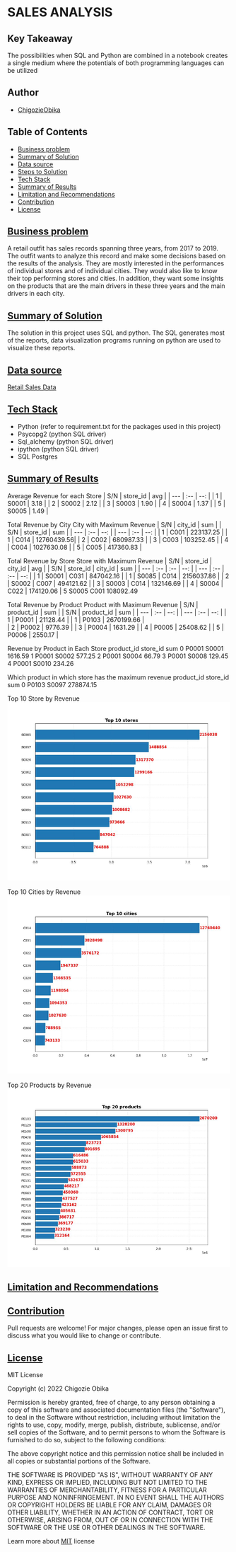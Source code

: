 # SALES ANALYSIS


## Key Takeaway
The possibilities when SQL and Python are combined in a notebook creates a single medium where the potentials of both programming languages can be utilized

## Author
- [ChigozieObika](https://www.github.com/ChigozieObika)

## Table of Contents

  - [Business problem](#business-problem)
  - [Summary of Solution](#summary-of-solution)
  - [Data source](#data-source)
  - [Steps to Solution](#steps-to-solution)
  - [Tech Stack](#tech-stack)
  - [Summary of Results](#summary-of-results)
  - [Limitation and Recommendations](#limitation-and-recommendations)
  - [Contribution](#contribution)
  - [License](#license)

 ## [Business problem](#business-problem)
A retail outfit has sales records spanning three years, from 2017 to 2019. The outfit wants to analyze this record and make some decisions based on the results of the analysis. They are mostly interested in the performances of individual stores and of individual cities. They would also like to know their top performing stores and cities. In addition, they want some insights on the products that are the main drivers in these three years and the main drivers in each city.

## [Summary of Solution](#summary-of-solution)
The solution in this project uses SQL and python. The SQL generates most of the reports, data visualization programs running on python are used to visualize these reports.

## [Data source](#data-source)
[Retail Sales Data](https://www.kaggle.com/datasets/berkayalan/retail-sales-data)

## [Tech Stack](#tech-stack)
- Python (refer to requirement.txt for the packages used in this project)
- Psycopg2 (python SQL driver)
- Sql_alchemy (python SQL driver)
- ipython (python SQL driver)
- SQL Postgres

## [Summary of Results](#summary-of-results)

Average Revenue for each Store
| S/N | store_id | avg |
| --- | :--      | --: |
| 1 | S0001 | 3.18 |
| 2 | S0002 | 2.12 |
| 3 | S0003 | 1.90 |
| 4 | S0004 | 1.37 |
| 5 | S0005 | 1.49 |


Total Revenue by City                 City with Maximum Revenue
| S/N | city_id | sum |               | S/N | store_id | sum |
| --- | :--      | --: |              | --- | :--      | --: |
| 1 | C001 | 223137.25 |              | 1 | C014 | 12760439.56|
| 2 | C002 | 680987.33 |
| 3 | C003 | 103252.45 |
| 4 | C004 | 1027630.08 |
| 5 | C005 | 417360.83 |


Total Revenue by Store                Store with Maximum Revenue
| S/N | store_id | city_id | avg |    | S/N | store_id | city_id | sum |
| --- | :--      | :--     | --: |    | --- | :--      | :--     | --: |
| 1 | S0001 | C031 | 847042.16 |      | 1 | S0085 | C014 | 2156037.86 |
| 2 | S0002 | C007 | 494121.62 |
| 3 | S0003 | C014 | 132146.69 |
| 4 | S0004 | C022 | 174120.06 |
5    S0005    C001  108092.49


Total Revenue by Product              Product with Maximum Revenue
| S/N | product_id | sum |            | S/N | product_id | sum |
| --- | :--        | --: |            | --- | :--        | --: |
| 1 | P0001 | 21128.44 |              | 1 | P0103 | 2670199.66 |           
| 2 | P0002 | 9776.39 |
| 3 | P0004 | 1631.29 |
| 4 | P0005 | 25408.62 |
| 5 | P0006 | 2550.17 |
     

Revenue by Product in Each Store
  product_id store_id      sum
0      P0001    S0001  1616.59
1      P0001    S0002   577.25
2      P0001    S0004    66.79
3      P0001    S0008   129.45
4      P0001    S0010   234.26

Which product in which store has the maximum revenue
  product_id store_id        sum
0      P0103    S0097  278874.15

Top 10 Store by Revenue
![Top 10 Stores](plots/Top_10_stores.jpg)

Top 10 Cities by Revenue
![Top 10 Cities](plots/Top_10_cities.jpg)

Top 20 Products by Revenue
![Top 20 Products](plots/Top_20_products.jpg)


## [Limitation and Recommendations](#limitation-and-recommendations)

## [Contribution](#contribution)

Pull requests are welcome! For major changes, please open an issue first to discuss what you would like to change or contribute.

## [License](#license)

MIT License

Copyright (c) 2022 Chigozie Obika

Permission is hereby granted, free of charge, to any person obtaining a copy
of this software and associated documentation files (the "Software"), to deal
in the Software without restriction, including without limitation the rights
to use, copy, modify, merge, publish, distribute, sublicense, and/or sell
copies of the Software, and to permit persons to whom the Software is
furnished to do so, subject to the following conditions:

The above copyright notice and this permission notice shall be included in all
copies or substantial portions of the Software.

THE SOFTWARE IS PROVIDED "AS IS", WITHOUT WARRANTY OF ANY KIND, EXPRESS OR
IMPLIED, INCLUDING BUT NOT LIMITED TO THE WARRANTIES OF MERCHANTABILITY,
FITNESS FOR A PARTICULAR PURPOSE AND NONINFRINGEMENT. IN NO EVENT SHALL THE
AUTHORS OR COPYRIGHT HOLDERS BE LIABLE FOR ANY CLAIM, DAMAGES OR OTHER
LIABILITY, WHETHER IN AN ACTION OF CONTRACT, TORT OR OTHERWISE, ARISING FROM,
OUT OF OR IN CONNECTION WITH THE SOFTWARE OR THE USE OR OTHER DEALINGS IN THE
SOFTWARE.

Learn more about [MIT](https://choosealicense.com/licenses/mit/) license







